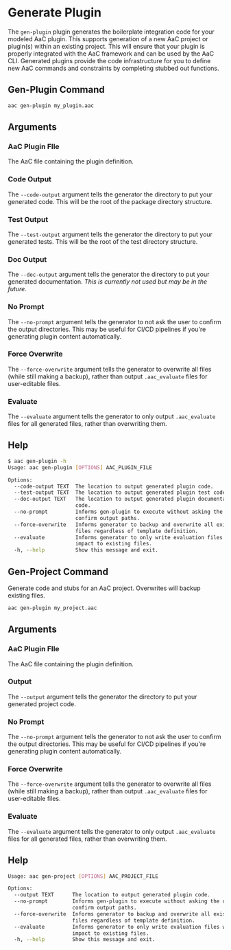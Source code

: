 # Generate Plugin

The `gen-plugin` plugin generates the boilerplate integration code for your modeled AaC plugin.  This supports generation of a new AaC project or plugin(s) within an existing project.  This will ensure that your plugin is properly integrated with the AaC framework and can be used by the AaC CLI.  Generated plugins provide the code infrastructure for you to define new AaC commands and constraints by completing stubbed out functions.

## Gen-Plugin Command

```bash
aac gen-plugin my_plugin.aac
```

## Arguments

### AaC Plugin FIle

The AaC file containing the plugin definition.

### Code Output

The `--code-output` argument tells the generator the directory to put your generated code.  This will be the root of the package directory structure.

### Test Output

The `--test-output` argument tells the generator the directory to put your generated tests.  This will be the root of the test directory structure.

### Doc Output

The `--doc-output` argument tells the generator the directory to put your generated documentation.  _This is currently not used but may be in the future._

### No Prompt

The `--no-prompt` argument tells the generator to not ask the user to confirm the output directories.  This may be useful for CI/CD pipelines if you're generating plugin content automatically.

### Force Overwrite

The `--force-overwrite` argument tells the generator to overwrite all files (while still making a backup), rather than output `.aac_evaluate` files for user-editable files.

### Evaluate

The `--evaluate` argument tells the generator to only output `.aac_evaluate` files for all generated files, rather than overwriting them.

## Help

```bash
$ aac gen-plugin -h
Usage: aac gen-plugin [OPTIONS] AAC_PLUGIN_FILE

Options:
  --code-output TEXT  The location to output generated plugin code.
  --test-output TEXT  The location to output generated plugin test code.
  --doc-output TEXT   The location to output generated plugin documentation
                      code.
  --no-prompt         Informs gen-plugin to execute without asking the user to
                      confirm output paths.
  --force-overwrite   Informs generator to backup and overwrite all existing
                      files regardless of template definition.
  --evaluate          Informs generator to only write evaluation files with no
                      impact to existing files.
  -h, --help          Show this message and exit.
```

## Gen-Project Command

Generate code and stubs for an AaC project.  Overwrites will backup existing files.

```bash
aac gen-plugin my_project.aac
```

## Arguments

### AaC Plugin FIle

The AaC file containing the plugin definition.

### Output

The `--output` argument tells the generator the directory to put your generated project code.

### No Prompt

The `--no-prompt` argument tells the generator to not ask the user to confirm the output directories.  This may be useful for CI/CD pipelines if you're generating plugin content automatically.

### Force Overwrite

The `--force-overwrite` argument tells the generator to overwrite all files (while still making a backup), rather than output `.aac_evaluate` files for user-editable files.

### Evaluate

The `--evaluate` argument tells the generator to only output `.aac_evaluate` files for all generated files, rather than overwriting them.

## Help

```bash
Usage: aac gen-project [OPTIONS] AAC_PROJECT_FILE

Options:
  --output TEXT      The location to output generated plugin code.
  --no-prompt        Informs gen-plugin to execute without asking the user to
                     confirm output paths.
  --force-overwrite  Informs generator to backup and overwrite all existing
                     files regardless of template definition.
  --evaluate         Informs generator to only write evaluation files with no
                     impact to existing files.
  -h, --help         Show this message and exit.
```
